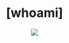 <div align="center">
<h1> [whoami] </h1>
<img src="https://4get.ca/proxy?i=https%3A%2F%2Fi.redd.it%2Fidkgbt6w3un31.jpg">
</div>
